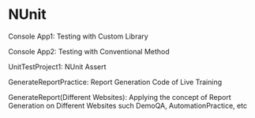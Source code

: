 # NUnit

Console App1: Testing with Custom Library

Console App2: Testing with Conventional Method

UnitTestProject1: NUnit Assert

GenerateReportPractice: Report Generation Code of Live Training

GenerateReport(Different Websites): Applying the concept of Report Generation on Different Websites such DemoQA, AutomationPractice, etc
